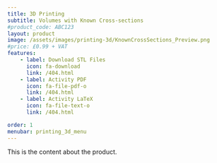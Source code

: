 ```yaml
---
title: 3D Printing
subtitle: Volumes with Known Cross-sections
#product_code: ABC123
layout: product
image: /assets/images/printing-3d/KnownCrossSections_Preview.png
#price: £0.99 + VAT
features:
    - label: Download STL Files
      icon: fa-download
      link: /404.html
    - label: Activity PDF
      icon: fa-file-pdf-o
      link: /404.html
    - label: Activity LaTeX
      icon: fa-file-text-o
      link: /404.html

order: 1
menubar: printing_3d_menu
---
```


This is the content about the product.